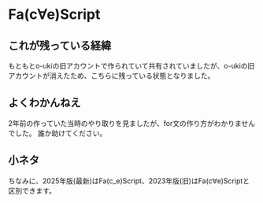 # Fa(c∀e)Script
## これが残っている経緯
もともとo-ukiの旧アカウントで作られていて共有されていましたが、o-ukiの旧アカウントが消えたため、こちらに残っている状態となりました。
## よくわかんねえ
2年前の作っていた当時のやり取りを見ましたが、for文の作り方がわかりませんでした。
誰か助けてください。
## 小ネタ
ちなみに、2025年版(最新)はFa(c_e)Script、2023年版(旧)はFa(c∀e)Scriptと区別できます。

